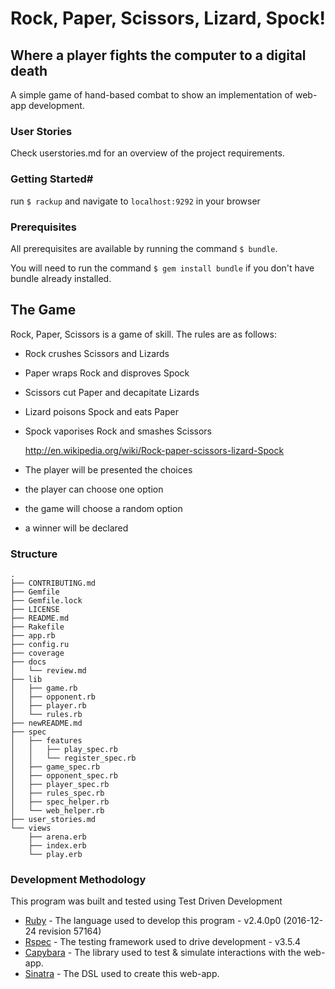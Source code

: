 # Rock, Paper, Scissors, Lizard, Spock! #

## Where a player fights the computer to a digital death  ##

 A simple game of hand-based combat to show an implementation of web-app development.

### User Stories ###

 Check userstories.md for an overview of the project requirements.

### Getting Started#

run ```$ rackup``` and navigate to ```localhost:9292``` in your browser

### Prerequisites

All prerequisites are available by running the command ```$ bundle```.

You will need to run the command ```$ gem install bundle``` if you don't have bundle already installed.

## The Game ##

Rock, Paper, Scissors is a game of skill. The rules are as follows:

- Rock crushes Scissors and Lizards
- Paper wraps Rock and disproves Spock
- Scissors cut Paper and decapitate Lizards
- Lizard poisons Spock and eats Paper
- Spock vaporises Rock and smashes Scissors

  http://en.wikipedia.org/wiki/Rock-paper-scissors-lizard-Spock

- The player will be presented the choices
- the player can choose one option
- the game will choose a random option
- a winner will be declared

### Structure ###
    .
    ├── CONTRIBUTING.md
    ├── Gemfile
    ├── Gemfile.lock
    ├── LICENSE
    ├── README.md
    ├── Rakefile
    ├── app.rb
    ├── config.ru
    ├── coverage
    ├── docs
    │   └── review.md
    ├── lib
    │   ├── game.rb
    │   ├── opponent.rb
    │   ├── player.rb
    │   └── rules.rb
    ├── newREADME.md
    ├── spec
    │   ├── features
    │   │   ├── play_spec.rb
    │   │   └── register_spec.rb
    │   ├── game_spec.rb
    │   ├── opponent_spec.rb
    │   ├── player_spec.rb
    │   ├── rules_spec.rb
    │   ├── spec_helper.rb
    │   └── web_helper.rb
    ├── user_stories.md
    └── views
        ├── arena.erb
        ├── index.erb
        └── play.erb

### Development Methodology

This program was built and tested using Test Driven Development

* [Ruby](https://www.ruby-lang.org) - The language used to develop this program - v2.4.0p0 (2016-12-24 revision 57164)
* [Rspec](http://rspec.info) - The testing framework used to drive development - v3.5.4
* [Capybara](http://teamcapybara.github.io/capybara/) - The library used to test & simulate interactions with the web-app.
* [Sinatra](http://www.sinatrarb.com/) - The DSL used to create this web-app.
